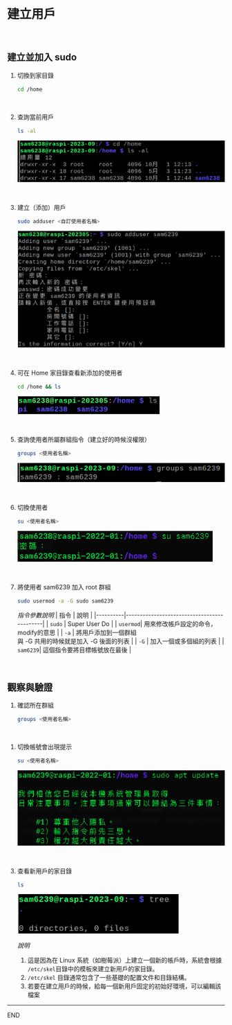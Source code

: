 # 建立用戶

</br>

## 建立並加入 sudo

1. 切換到家目錄
    
    ```bash
    cd /home
    ```

</br>

2. 查詢當前用戶

    ```bash
    ls -al
    ```

    ![](images/img_501.png)

</br>

3. 建立（添加）用戶

    ```bash
    sudo adduser <自訂使用者名稱>
    ```

    ![](images/img_502.png)


</br>

4. 可在 Home 家目錄查看新添加的使用者

    ```bash
    cd /home && ls
    ```

    ![](images/img_503.png)

</br>

5. 查詢使用者所屬群組指令（建立好的時候沒權限）
    
    ```bash
    groups <使用者名稱>
    ```

    ![](images/img_504.png)

</br>

6. 切換使用者
    
    ```bash
    su <使用者名稱>
    ```

    ![](images/img_505.png)

</br>

7. 將使用者 sam6239 加入 root 群組
    
    ```bash
    sudo usermod -a -G sudo sam6239
    ```

    *指令參數說明*
    | 指令     | 說明                                       |
    |----------|--------------------------------------------|
    | `sudo`   | Super User Do                              |
    | `usermod`| 用來修改帳戶設定的命令，modify的意思         |
    | `-a`     | 將用戶添加到一個群組<br>與 -G 共用的時候就是加入 -G 後面的列表 |
    | `-G`     | 加入一個或多個組的列表                       |
    | `sam6239`| 這個指令要將目標帳號放在最後                 |

</br>

## 觀察與驗證

1. 確認所在群組
    
    ```bash
    groups <使用者名稱>
    ```

</br>

1. 切換帳號會出現提示
    
    ```bash
    su <使用者名稱>
    ```

    ![](images/img_506.png)

</br>


3. 查看新用戶的家目錄
    
    ```bash
    ls 
    ```

    ![](images/img_507.png)

    *說明*
	1. 這是因為在 Linux 系統（如樹莓派）上建立一個新的帳戶時，系統會根據 `/etc/skel`目錄中的模板來建立新用戶的家目錄。
	2. `/etc/skel` 目錄通常包含了一些基礎的配置文件和目錄結構。
	3. 若要在建立用戶的時候，給每一個新用戶固定的初始好環境，可以編輯該檔案


---

END